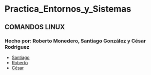 # Practica_Entornos_y_Sistemas
## COMANDOS LINUX
### Hecho por: Roberto Monedero, Santiago González y César Rodriguez

- [Santiago](https://github.com/Santiagoo1998/repositorio_santi.git)
- [Roberto](https://github.com/Fixius50/repositorio_roberto.git)
- [César](https://github.com/cesarminecraft/m.git)
